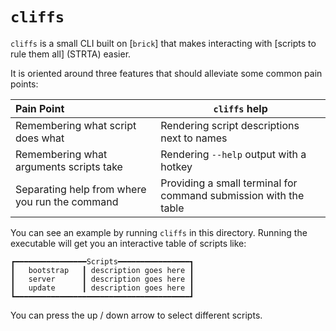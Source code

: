 # `cliffs`

`cliffs` is a small CLI built on [`brick`] that makes 
interacting with [scripts to rule them all] (STRTA) easier.

It is oriented around three features that should alleviate some
common pain points:

| Pain Point                                     | `cliffs` help                                                    |
| :--------------------------------------------- | ---------------------------------------------------------------- |
| Remembering what script does what              | Rendering script descriptions next to names                      |
| Remembering what arguments scripts take        | Rendering `--help` output with a hotkey                          |
| Separating help from where you run the command | Providing a small terminal for command submission with the table |

You can see an example by running `cliffs` in this directory. Running the executable will get you an interactive table of scripts like:

```
┏━━━━━━━━━━━━━━━━Scripts━━━━━━━━━━━━━━━━┓
┃   bootstrap   ┃ description goes here ┃
┃   server      ┃ description goes here ┃
┃   update      ┃ description goes here ┃
┗━━━━━━━━━━━━━━━━━━━━━━━━━━━━━━━━━━━━━━━┛
```

You can press the up / down arrow to select different scripts.
